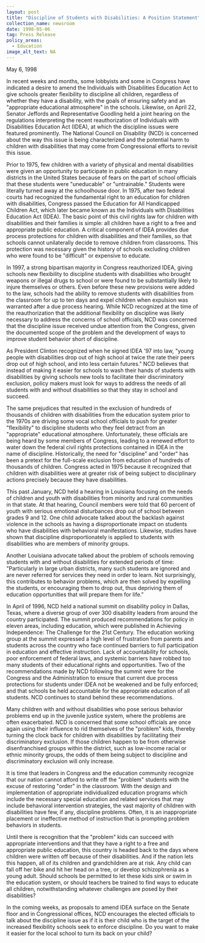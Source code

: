 ```yaml
---
layout: post
title: "Discipline of Students with Disabilities: A Position Statement"
collection_name: newsroom
date: 1998-05-06
tag: Press Release
policy_areas:
  - Education
image_alt_text: NA
---
```

May 6, 1998

In recent weeks and months, some lobbyists and some in Congress have indicated a desire to amend the Individuals with Disabilities Education Act to give schools greater flexibility to discipline all children, regardless of whether they have a disability, with the goals of ensuring safety and an "appropriate educational atmosphere" in the schools. Likewise, on April 22, Senator Jeffords and Representative Goodling held a joint hearing on the regulations interpreting the recent reauthorization of Individuals with Disabilities Education Act (IDEA), at which the discipline issues were featured prominently. The National Council on Disability (NCD) is concerned about the way this issue is being characterized and the potential harm to children with disabilities that may come from Congressional efforts to revisit this issue.

Prior to 1975, few children with a variety of physical and mental disabilities were given an opportunity to participate in public education in many districts in the United States because of fears on the part of school officials that these students were "uneducable" or "untrainable." Students were literally turned away at the schoolhouse door. In 1975, after two federal courts had recognized the fundamental right to an education for children with disabilities, Congress passed the Education for All Handicapped Children Act, which later became known as the Individuals with Disabilities Education Act (IDEA). The basic point of this civil rights law for children with disabilities and their families is simple: all children have a right to a free and appropriate public education. A critical component of IDEA provides due process protections for children with disabilities and their families, so that schools cannot unilaterally decide to remove children from classrooms. This protection was necessary given the history of schools excluding children who were found to be "difficult" or expensive to educate.

In 1997, a strong bipartisan majority in Congress reauthorized IDEA, giving schools new flexibility to discipline students with disabilities who brought weapons or illegal drugs to school or were found to be substantially likely to injure themselves or others. Even before these new provisions were added to the law, schools had the ability to remove students with disabilities from the classroom for up to ten days and expel children when expulsion was warranted after a due process hearing. While NCD recognized at the time of the reauthorization that the additional flexibility on discipline was likely necessary to address the concerns of school officials, NCD was concerned that the discipline issue received undue attention from the Congress, given the documented scope of the problem and the development of ways to improve student behavior short of discipline.

As President Clinton recognized when he signed IDEA '97 into law, "young people with disabilities drop out of high school at twice the rate their peers drop out of high school, and into less certain futures." NCD believes that instead of making it easier for schools to wash their hands of students with disabilities by giving schools new tools to facilitate their discriminatory exclusion, policy makers must look for ways to address the needs of all students with and without disabilities so that they stay in school and succeed.

The same prejudices that resulted in the exclusion of hundreds of thousands of children with disabilities from the education system prior to the 1970s are driving some vocal school officials to push for greater "flexibility" to discipline students who they feel detract from an "appropriate" educational atmosphere. Unfortunately, these officials are being heard by some members of Congress, leading to a renewed effort to water down the federal civil rights protections contained in IDEA in the name of discipline. Historically, the need for "discipline" and "order" has been a pretext for the full-scale exclusion from education of hundreds of thousands of children. Congress acted in 1975 because it recognized that children with disabilities were at greater risk of being subject to disciplinary actions precisely because they have disabilities.

This past January, NCD held a hearing in Louisiana focusing on the needs of children and youth with disabilities from minority and rural communities in that state. At that hearing, Council members were told that 60 percent of youth with serious emotional disturbances drop out of school between grades 9 and 12. One child advocate talked about the backlash against violence in the schools as having a disproportionate impact on students who have disabilities with behavioral manifestations. Likewise, studies have shown that discipline disproportionately is applied to students with disabilities who are members of minority groups.

Another Louisiana advocate talked about the problem of schools removing students with and without disabilities for extended periods of time: "Particularly in large urban districts, many such students are ignored and are never referred for services they need in order to learn. Not surprisingly, this contributes to behavior problems, which are then solved by expelling the students, or encouraging them to drop out, thus depriving them of education opportunities that will prepare them for life."

In April of 1996, NCD held a national summit on disability policy in Dallas, Texas, where a diverse group of over 300 disability leaders from around the country participated. The summit produced recommendations for policy in eleven areas, including education, which were published in Achieving Independence: The Challenge for the 21st Century. The education working group at the summit expressed a high level of frustration from parents and students across the country who face continued barriers to full participation in education and effective instruction. Lack of accountability for schools, poor enforcement of federal laws, and systemic barriers have robbed too many students of their educational rights and opportunities. Two of the recommendations made by NCD following the summit were for the Congress and the Administration to ensure that current due process protections for students under IDEA not be weakened and be fully enforced; and that schools be held accountable for the appropriate education of all students. NCD continues to stand behind these recommendations.

Many children with and without disabilities who pose serious behavior problems end up in the juvenile justice system, where the problems are often exacerbated. NCD is concerned that some school officials are once again using their influence to rid themselves of the "problem" kids, thereby turning the clock back for children with disabilities by facilitating their discriminatory exclusion. If those children happen to be from otherwise disenfranchised groups within the district, such as low-income racial or ethnic minority groups, the odds of them being subject to discipline and discriminatory exclusion will only increase.

It is time that leaders in Congress and the education community recognize that our nation cannot afford to write off the "problem" students with the excuse of restoring "order" in the classroom. With the design and implementation of appropriate individualized education programs which include the necessary special education and related services that may include behavioral intervention strategies, the vast majority of children with disabilities have few, if any, discipline problems. Often, it is an inappropriate placement or ineffective method of instruction that is prompting problem behaviors in students.

Until there is recognition that the "problem" kids can succeed with appropriate interventions and that they have a right to a free and appropriate public education, this country is headed back to the days where children were written off because of their disabilities. And if the nation lets this happen, all of its children and grandchildren are at risk. Any child can fall off her bike and hit her head on a tree, or develop schizophrenia as a young adult. Should schools be permitted to let these kids sink or swim in the education system, or should teachers be trained to find ways to educate all children, notwithstanding whatever challenges are posed by their disabilities?

In the coming weeks, as proposals to amend IDEA surface on the Senate floor and in Congressional offices, NCD encourages the elected officials to talk about the discipline issue as if it is their child who is the target of the increased flexibility schools seek to enforce discipline. Do you want to make it easier for the local school to turn its back on your child?